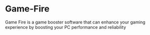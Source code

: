 # Game-Fire
Game Fire is a game booster software that can enhance your gaming experience by boosting your PC performance and reliability
